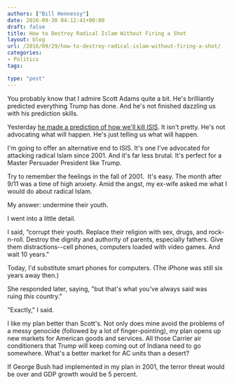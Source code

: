 ```yaml
---
authors: ["Bill Hennessy"]
date: 2016-09-30 04:12:41+00:00
draft: false
title: How to Destroy Radical Islam Without Firing a Shot
layout: blog
url: /2016/09/29/how-to-destroy-radical-islam-without-firing-a-shot/
categories:
- Politics
tags:

type: "post"
---
```


You probably know that I admire Scott Adams quite a bit. He's brilliantly predicted everything Trump has done. And he's not finished dazzling us with his prediction skills.

Yesterday [he made a prediction of how we'll kill ISIS](https://blog.dilbert.com/post/151056198611/the-wall-around-isis). It isn't pretty. He's not advocating what will happen. He's just telling us what will happen.

I'm going to offer an alternative end to ISIS. It's one I've advocated for attacking radical Islam since 2001. And it's far less brutal. It's perfect for a Master Persuader President like Trump.

Try to remember the feelings in the fall of 2001.  It's easy. The month after 9/11 was a time of high anxiety. Amid the angst, my ex-wife asked me what I would do about radical Islam.

My answer: undermine their youth.

I went into a little detail.

I said, “corrupt their youth. Replace their religion with sex, drugs, and rock-n-roll. Destroy the dignity and authority of parents, especially fathers. Give them distractions--cell phones, computers loaded with video games. And wait 10 years."

Today, I'd substitute smart phones for computers. (The iPhone was still six years away then.)

She responded later, saying, "but that's what you've always said was ruing _this_ country."

"Exactly," I said.

I like my plan better than Scott's. Not only does mine avoid the problems of a messy genocide (followed by a lot of finger-pointing), my plan opens up new markets for American goods and services. All those Carrier air conditioners that Trump will keep coming out of Indiana need to go somewhere. What's a better market for AC units than a desert?

If George Bush had implemented in my plan in 2001, the terror threat would be over and GDP growth would be 5 percent.
